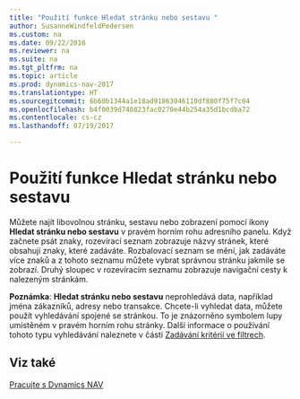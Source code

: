 ```yaml
---
title: "Použití funkce Hledat stránku nebo sestavu "
author: SusanneWindfeldPedersen
ms.custom: na
ms.date: 09/22/2016
ms.reviewer: na
ms.suite: na
ms.tgt_pltfrm: na
ms.topic: article
ms.prod: dynamics-nav-2017
ms.translationtype: HT
ms.sourcegitcommit: 6b60b1344a1e18ad91863046110df880f75f7c04
ms.openlocfilehash: b4f0039d740823fac0270e44b254a35d1bcdba72
ms.contentlocale: cs-cz
ms.lasthandoff: 07/19/2017

---
```


# <a name="using-search-for-page-or-report"></a>Použití funkce Hledat stránku nebo sestavu
Můžete najít libovolnou stránku, sestavu nebo zobrazení pomocí ikony **Hledat stránku nebo sestavu** v pravém horním rohu adresního panelu.
Když začnete psát znaky, rozevírací seznam zobrazuje názvy stránek, které obsahují znaky, které zadáváte. Rozbalovací seznam se mění, jak zadáváte více znaků a z tohoto seznamu můžete vybrat správnou stránku jakmile se zobrazí.  Druhý sloupec v rozevíracím seznamu zobrazuje navigační cesty k nalezeným stránkám.

**Poznámka**: **Hledat stránku nebo sestavu** neprohledává data, například jména zákazníků, adresy nebo transakce. Chcete-li vyhledat data, můžete použít vyhledávání spojené se stránkou. To je znázorněno symbolem lupy umístěném v pravém horním rohu stránky. Další informace o používání tohoto typu vyhledávání naleznete v části [Zadávání kritérií ve filtrech](ui-enter-criteria-filters.md).

## <a name="see-also"></a>Viz také
[Pracujte s Dynamics NAV](ui-work-product.md)

